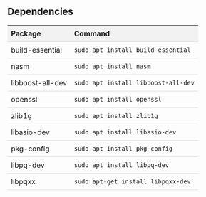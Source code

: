 ## Dependencies

| Package           | Command                          |
|-------------------|----------------------------------|
| build-essential   | `sudo apt install build-essential`  |
| nasm              | `sudo apt install nasm`             |
| libboost-all-dev  | `sudo apt install libboost-all-dev` |
| openssl           | `sudo apt install openssl`          |
| zlib1g            | `sudo apt install zlib1g`           |
| libasio-dev       | `sudo apt install libasio-dev`      |
| pkg-config        | `sudo apt install pkg-config`       |
| libpq-dev         | `sudo apt install libpq-dev`        |
| libpqxx           | `sudo apt-get install libpqxx-dev`  |

<style>
table {
  width: 100%;
  border-collapse: collapse;
}

th, td {
  padding: 8px;
  text-align: left;
  border-bottom: 1px solid #ddd;
  
}

th {
  background-color: #f2f2f2;
  
}
</style>
